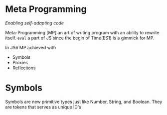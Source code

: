 # Meta Programming 
*Enabling self-adapting code*

Meta-Programming [MP] an art of writing program with an ability to rewrite itself. ```eval```  a part of JS since the begin of Time(ES1) is a gimmick for MP. 

In JS6 MP achieved with 

* Symbols
* Proxies
* Reflections


# Symbols
 Symbols are new primitive types just like Number, String, and Boolean. They are tokens that serves as unique ID's 




